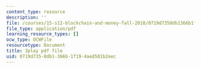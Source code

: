 ```yaml
---
content_type: resource
description: ''
file: /courses/15-s12-blockchain-and-money-fall-2018/0719d7350db1366b1f194aed581b2eec_Ycy0Dy-B1c.pdf
file_type: application/pdf
learning_resource_types: []
ocw_type: OCWFile
resourcetype: Document
title: 3play pdf file
uid: 0719d735-0db1-366b-1f19-4aed581b2eec
---
```

